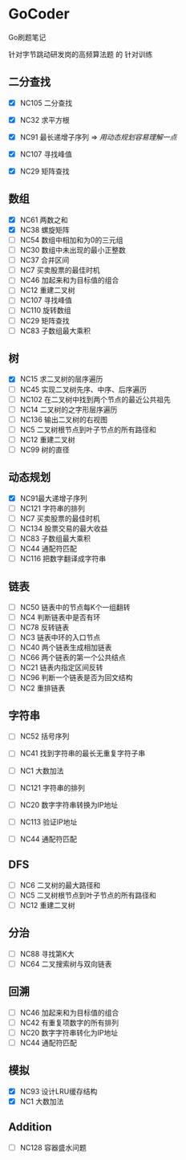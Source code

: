# GoCoder
Go刷题笔记

针对字节跳动研发岗的高频算法题 的 针对训练

## 二分查找
- [x] NC105 二分查找
- [x] NC32 求平方根
- [x] NC91 最长递增子序列 => *用动态规划容易理解一点*
- [x] NC107 寻找峰值
- [x] NC29 矩阵查找

  

## 数组
- [x] NC61 两数之和
- [x] NC38 螺旋矩阵
- [ ] NC54 数组中相加和为0的三元组
- [ ] NC30 数组中未出现的最小正整数
- [ ] NC37 合并区间
- [ ] NC7 买卖股票的最佳时机
- [ ] NC46 加起来和为目标值的组合
- [ ] NC12 重建二叉树
- [ ] NC107 寻找峰值
- [ ] NC110 旋转数组
- [ ] NC29 矩阵查找
- [ ] NC83 子数组最大乘积

## 树
- [x] NC15 求二叉树的层序遍历
- [ ] NC45 实现二叉树先序、中序、后序遍历
- [ ] NC102 在二叉树中找到两个节点的最近公共祖先
- [ ] NC14 二叉树的之字形层序遍历
- [ ] NC136 输出二叉树的右视图
- [ ] NC5 二叉树根节点到叶子节点的所有路径和
- [ ] NC12 重建二叉树
- [ ] NC99 树的直径

## 动态规划
- [x] NC91最大递增子序列
- [ ] NC121 字符串的排列
- [ ] NC7 买卖股票的最佳时机
- [ ] NC134 股票交易的最大收益
- [ ] NC83 子数组最大乘积
- [ ] NC44 通配符匹配
- [ ] NC116 把数字翻译成字符串

## 链表
- [ ] NC50 链表中的节点每K个一组翻转
- [ ] NC4 判断链表中是否有环
- [ ] NC78 反转链表
- [ ] NC3 链表中环的入口节点
- [ ] NC40 两个链表生成相加链表
- [ ] NC66 两个链表的第一个公共结点
- [ ] NC21 链表内指定区间反转
- [ ] NC96 判断一个链表是否为回文结构
- [ ] NC2 重排链表

## 字符串
- [ ] NC52 括号序列
- [ ] NC41 找到字符串的最长无重复字符子串
- [ ] NC1 大数加法
- [ ] NC121 字符串的排列
- [ ] NC20 数字字符串转换为IP地址
- [ ] NC113 验证IP地址
- [ ] NC44 通配符匹配


## DFS
- [ ] NC6 二叉树的最大路径和
- [ ] NC5 二叉树根节点到叶子节点的所有路径和
- [ ] NC12 重建二叉树

## 分治
- [ ] NC88 寻找第K大
- [ ] NC64 二叉搜索树与双向链表

## 回溯
- [ ] NC46 加起来和为目标值的组合
- [ ] NC42 有重复项数字的所有排列
- [ ] NC20 数字字符串转化为IP地址
- [ ] NC44 通配符匹配

## 模拟
- [x] NC93 设计LRU缓存结构
- [x] NC1 大数加法

## Addition
- [ ] NC128 容器盛水问题